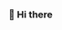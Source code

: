 ### 👋 Hi there 

<!--
**claudialearns/claudialearns** is a ✨ _special_ ✨ repository because its `README.md` (this file) appears on your GitHub profile.
I am a software developer
Here are some ideas to get you started:

- 🔭 I’m currently working on ...
- 🌱 I’m currently learning ...
- 👯 I’m looking to collaborate on ...
- 🤔 I’m looking for help with ...
- 💬 Ask me about ...
- 📫 How to reach me: ...
- 😄 Pronouns: ...
- ⚡ Fun fact: ...
-->
